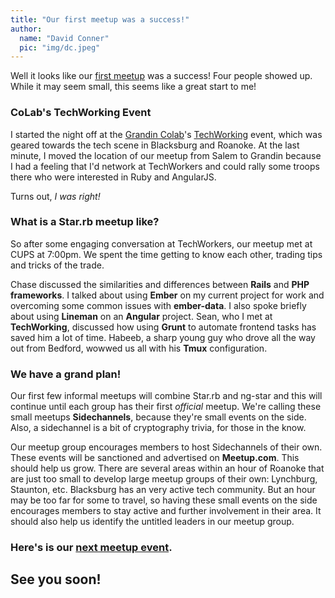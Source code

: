 ```yaml
---
title: "Our first meetup was a success!"
author:
  name: "David Conner"
  pic: "img/dc.jpeg"
---
```


Well it looks like our [first meetup](http://www.meetup.com/Star-rb/events/184727032/) 
was a success!  Four people showed up.  While it may seem small, this seems like a great start to me!  

### CoLab's TechWorking Event

I started the night off at the [Grandin Colab](http://www.grandincolab.com/)'s 
[TechWorking](http://www.meetup.com/RoanokeStartUp/events/183435982/) event, which was geared towards the tech scene
in Blacksburg and Roanoke.  At the last minute, I moved the location of our meetup from Salem to Grandin because I had 
a feeling that I'd network at TechWorkers and could rally some troops there who were interested in Ruby and AngularJS.

Turns out, *I was right!*

### What is a Star.rb meetup like?

So after some engaging conversation at TechWorkers, our meetup met at CUPS at 7:00pm.  We spent the time getting to
know each other, trading tips and tricks of the trade.  

Chase discussed the similarities and differences between 
**Rails** and **PHP frameworks**.  I talked about using **Ember** on my current project for work and overcoming some
common issues with **ember-data**.  I also spoke briefly about using **Lineman** on an **Angular** project.  Sean, who 
I met at **TechWorking**, discussed how using **Grunt** to automate frontend tasks has saved him a lot of time.  Habeeb,
a sharp young guy who drove all the way out from Bedford, wowwed us all with his **Tmux** configuration.

### We have a grand plan!

Our first few informal meetups will combine Star.rb and ng-star and this will 
continue until each group has their first *official* meetup.  We're calling these small meetups **Sidechannels**, 
because they're small events on the side.  Also, a sidechannel is a bit of cryptography trivia, for those in the know.  

Our meetup group encourages members to host Sidechannels of their own.  These events will be sanctioned and 
advertised on **Meetup.com**.  This should help us grow.  There are several areas within an hour of Roanoke that are 
just too small to develop large meetup groups of their own: Lynchburg, Staunton, etc.  Blacksburg has an very active 
tech community.  But an hour may be too far for some to travel, so having these small events on the side encourages 
members to stay active and further involvement in their area.  It should also help us identify the untitled leaders 
in our meetup group.

### Here's is our [next meetup event](http://www.meetup.com/Star-rb/events/187458672/).

## See you soon!  
